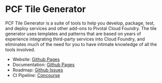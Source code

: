 # PCF Tile Generator

PCF Tile Generator is a suite of tools to help you develop, package, test,
and deploy services and other add-ons to Pivotal Cloud Foundry. The tile generator
uses templates and patterns that are based on years of experience integrating
third-party services into Cloud Foundry, and eliminates much of the need for
you to have intimate knowledge of all the tools involved.

- Website: [Github Pages](http://cf-platform-eng.github.io/tile-generator)
- Documentation: [Github Pages](http://cf-platform-eng.github.io/tile-generator)
- Roadmap: [Github Issues](https://github.com/cf-platform-eng/tile-generator/issues)
- CI Pipeline: [Concourse](https://dragon.somegood.org/pipelines/tile-generator)
